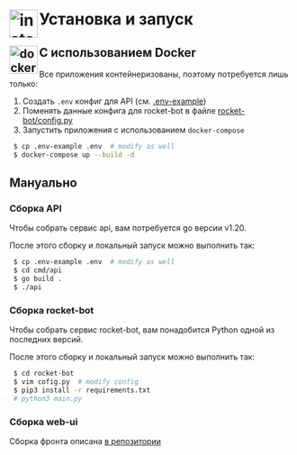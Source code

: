 # Установка и запуск <img align="left" alt="install" width="50px" src="https://cdn-icons-png.flaticon.com/512/3104/3104000.png" />

## С использованием Docker <img align="left" alt="docker" width="50px" src="https://cdn-icons-png.flaticon.com/512/919/919853.png" />

Все приложения контейнеризованы, поэтому потребуется лишь только:
1. Создать `.env` конфиг для API (см. [.env-example](/.env-example))
2. Поменять данные конфига для rocket-bot в файле [rocket-bot/config.py](./rocket-bot/config.py)
3. Запустить приложения с использованием `docker-compose`

```bash
 $ cp .env-example .env  # modify as well
 $ docker-compose up --build -d
```

## Мануально

### Сборка API

Чтобы собрать сервис api, вам потребуется go версии v1.20.

После этого сборку и локальный запуск можно выполнить так:
```bash
 $ cp .env-example .env  # modify as well
 $ cd cmd/api
 $ go build .
 $ ./api
```

### Сборка rocket-bot

Чтобы собрать сервис rocket-bot, вам понадобится Python одной из последних версий.

После этого сборку и локальный запуск можно выполнить так:
```bash
 $ cd rocket-bot
 $ vim cofig.py  # modify config
 $ pip3 install -r requirements.txt
 # python3 main.py
```

### Сборка web-ui

Сборка фронта описана [в репозитории](https://github.com/Andronzi/abnysyamuhz)
